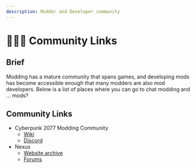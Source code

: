 ```yaml
---
description: Modder and Developer community
---
```


# 👨👨👦 Community Links

## Brief

Modding has a mature community that spans games, and developing mods has become accessible enough that many modders are also mod developers. Below is a list of places where you can go to chat modding and ... mods?

## Community Links

* Cyberpunk 2077 Modding Community
  * [Wiki](https://wiki.redmodding.org/home/)
  * [Discord](https://discord.com/invite/Epkq79kd96)
* Nexus
  * [Website archive](https://www.nexusmods.com/cyberpunk2077/)
  * [Forums](https://forums.nexusmods.com/index.php?/forum/5744-cyberpunk-2077)

